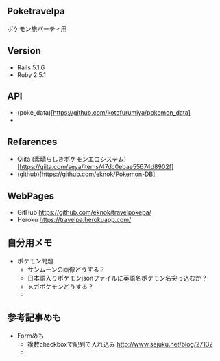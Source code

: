 
## Poketravelpa
ポケモン旅パーティ用  

## Version
- Rails 5.1.6  
- Ruby 2.5.1

## API

- (poke_data)[https://github.com/kotofurumiya/pokemon_data]
-

## Refarences
- Qiita (素晴らしきポケモンエコシステム)[https://qiita.com/seya/items/47dc0ebae55674d8902f]
- (github)[https://github.com/eknok/Pokemon-DB]


## WebPages
- GitHub https://github.com/eknok/travelpokepa/  
- Heroku https://travelpa.herokuapp.com/


## 自分用メモ
- ポケモン問題
  - サンムーンの画像どうする？
  - 日本語入りポケモンjsonファイルに英語名ポケモン名突っ込むか？
  - メガポケモンどうする？
  -

## 参考記事めも
- Formめも
   - 複数checkboxで配列で入れ込み http://www.sejuku.net/blog/27132
   - 
